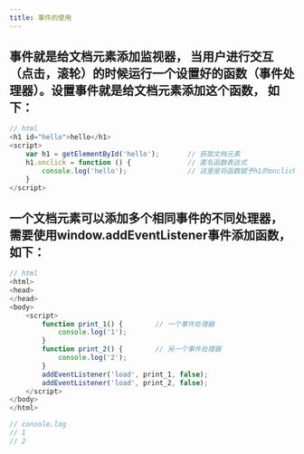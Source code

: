 ```yaml
---
title: 事件的使用
---
```


## 事件就是给文档元素添加监视器， 当用户进行交互（点击，滚轮）的时候运行一个设置好的函数（事件处理器）。设置事件就是给文档元素添加这个函数， 如下：
```javascript
// html
<h1 id="hello">hello</h1>
<script>
	var h1 = getElementById('hello');		// 获取文档元素
	h1.onclick = function () {				// 匿名函数表达式
		console.log('hello');				// 这里是将函数赋予h1的onclick属性
	}
</script>
```

## 一个文档元素可以添加多个相同事件的不同处理器， 需要使用window.addEventListener事件添加函数， 如下：
```javascript
// html
<html>
<head>
</head>
<body>
	<script>
		function print_1() {		// 一个事件处理器
			console.log('1');
		}
		function print_2() {		// 另一个事件处理器
			console.log('2');
		}
		addEventListener('load', print_1, false);
		addEventListener('load', print_2, false);
	</script>
</body>
</html>

// console.log
// 1
// 2
```
